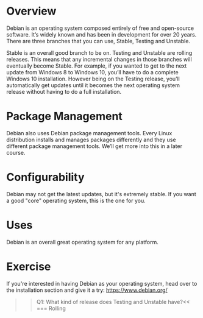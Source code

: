 # Overview
Debian is an operating system composed entirely of free and open-source software. It’s widely known and has been in development for over 20 years. There are three branches that you can use, Stable, Testing and Unstable. 

Stable is an overall good branch to be on. Testing and Unstable are rolling releases. This means that any incremental changes in those branches will eventually become Stable. For example, if you wanted to get to the next update from Windows 8 to Windows 10, you’ll have to do a complete Windows 10 installation. However being on the Testing release, you’ll automatically get updates until it becomes the next operating system release without having to do a full installation. 

# Package Management
Debian also uses Debian package management tools. Every Linux distribution installs and manages packages differently and they use different package management tools. We’ll get more into this in a later course. 

# Configurability
Debian may not get the latest updates, but it's extremely stable. If you want a good "core" operating system, this is the one for you.

# Uses
Debian is an overall great operating system for any platform.

# Exercise

If you're interested in having Debian as your operating system, head over to the installation section and give it a try: <a href='https://www.debian.org/'>https://www.debian.org/</a>

>>Q1: What kind of release does Testing and Unstable have?<<
=== Rolling
